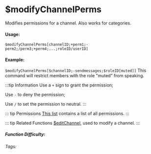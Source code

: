 # $modifyChannelPerms
Modifies permissions for a channel. Also works for categories.

#### Usage: 
`$modifyChannelPerms[channelID;+perm1;-perm2;/perm3;+perm4;...;roleID/userID]`

#### Example:
`$modifyChannelPerms[$channelID;-sendmessages;$roleID[muted]]`
This command will restrict members with the role "muted" from speaking.


:::tip Information
Use a `+` sign to grant the permission;

Use `-` to deny the permission;

Use `/` to set the permission to neutral.
:::

::: tip Permissions
[This list](../CodeReferences/ref.permissions_list.md) contains a list of all permissions.
:::

::: tip Related Functions
[$editChannel](../Channel/editChannel.md), used to modify a channel.
:::


##### Function Difficulty: <Badge type="danger" text="Difficult" vertical="middle" /> 
###### Tags: <Badge type="tip" text="channel" vertical="middle" /> <Badge type="tip" text="modify" vertical="middle" /> <Badge type="tip" text="edit Channel" vertical="middle" /> <Badge type="tip" text="modify Channel" vertical="middle" /> 